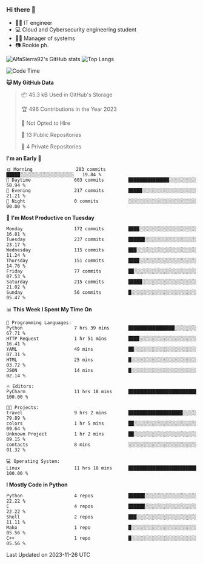 ### Hi there 👋
- 👨‍💻 IT engineer
- 💻 Cloud and Cybersecurity engineering student
- 👨‍💼 Manager of systems
- 📷 Rookie ph.


![AlfaSierra92's GitHub stats](https://github-readme-stats.vercel.app/api?username=AlfaSierra92&theme=nord)
![Top Langs](https://github-readme-stats.vercel.app/api/top-langs/?username=AlfaSierra92&theme=nord&layout=compact)

<!--START_SECTION:waka-->
![Code Time](http://img.shields.io/badge/Code%20Time-32%20hrs%202%20mins-blue)

**🐱 My GitHub Data** 

> 📦 45.3 kB Used in GitHub's Storage 
 > 
> 🏆 496 Contributions in the Year 2023
 > 
> 🚫 Not Opted to Hire
 > 
> 📜 13 Public Repositories 
 > 
> 🔑 4 Private Repositories 
 > 
**I'm an Early 🐤** 

```text
🌞 Morning                203 commits         █████░░░░░░░░░░░░░░░░░░░░   19.84 % 
🌆 Daytime                603 commits         ███████████████░░░░░░░░░░   58.94 % 
🌃 Evening                217 commits         █████░░░░░░░░░░░░░░░░░░░░   21.21 % 
🌙 Night                  0 commits           ░░░░░░░░░░░░░░░░░░░░░░░░░   00.00 % 
```
📅 **I'm Most Productive on Tuesday** 

```text
Monday                   172 commits         ████░░░░░░░░░░░░░░░░░░░░░   16.81 % 
Tuesday                  237 commits         ██████░░░░░░░░░░░░░░░░░░░   23.17 % 
Wednesday                115 commits         ███░░░░░░░░░░░░░░░░░░░░░░   11.24 % 
Thursday                 151 commits         ████░░░░░░░░░░░░░░░░░░░░░   14.76 % 
Friday                   77 commits          ██░░░░░░░░░░░░░░░░░░░░░░░   07.53 % 
Saturday                 215 commits         █████░░░░░░░░░░░░░░░░░░░░   21.02 % 
Sunday                   56 commits          █░░░░░░░░░░░░░░░░░░░░░░░░   05.47 % 
```


📊 **This Week I Spent My Time On** 

```text
💬 Programming Languages: 
Python                   7 hrs 39 mins       █████████████████░░░░░░░░   67.71 % 
HTTP Request             1 hr 51 mins        ████░░░░░░░░░░░░░░░░░░░░░   16.41 % 
YAML                     49 mins             ██░░░░░░░░░░░░░░░░░░░░░░░   07.31 % 
HTML                     25 mins             █░░░░░░░░░░░░░░░░░░░░░░░░   03.72 % 
JSON                     14 mins             █░░░░░░░░░░░░░░░░░░░░░░░░   02.14 % 

🔥 Editors: 
PyCharm                  11 hrs 18 mins      █████████████████████████   100.00 % 

🐱‍💻 Projects: 
travel                   9 hrs 2 mins        ████████████████████░░░░░   79.89 % 
colors                   1 hr 5 mins         ██░░░░░░░░░░░░░░░░░░░░░░░   09.64 % 
Unknown Project          1 hr 2 mins         ██░░░░░░░░░░░░░░░░░░░░░░░   09.15 % 
contacts                 8 mins              ░░░░░░░░░░░░░░░░░░░░░░░░░   01.32 % 

💻 Operating System: 
Linux                    11 hrs 18 mins      █████████████████████████   100.00 % 
```

**I Mostly Code in Python** 

```text
Python                   4 repos             ██████░░░░░░░░░░░░░░░░░░░   22.22 % 
C                        4 repos             ██████░░░░░░░░░░░░░░░░░░░   22.22 % 
Shell                    2 repos             ███░░░░░░░░░░░░░░░░░░░░░░   11.11 % 
Mako                     1 repo              █░░░░░░░░░░░░░░░░░░░░░░░░   05.56 % 
C++                      1 repo              █░░░░░░░░░░░░░░░░░░░░░░░░   05.56 % 
```




 Last Updated on 2023-11-26 UTC
<!--END_SECTION:waka-->

<!--
**AlfaSierra92/AlfaSierra92** is a ✨ _special_ ✨ repository because its `README.md` (this file) appears on your GitHub profile.

Here are some ideas to get you started:

- 🔭 I’m currently working on ...
- 🌱 I’m currently learning ...
- 👯 I’m looking to collaborate on ...
- 🤔 I’m looking for help with ...
- 💬 Ask me about ...
- 📫 How to reach me: ...
- 😄 Pronouns: ...
- ⚡ Fun fact: ...
-->
